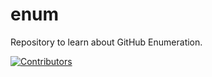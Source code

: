 # enum
Repository to learn about GitHub Enumeration.





































































































































































































































































































































[![Contributors](https://img.shields.io/badge/Contributors-3-brightgreen)](https://github.com/EurydiceCorp/enum/graphs/contributors)
